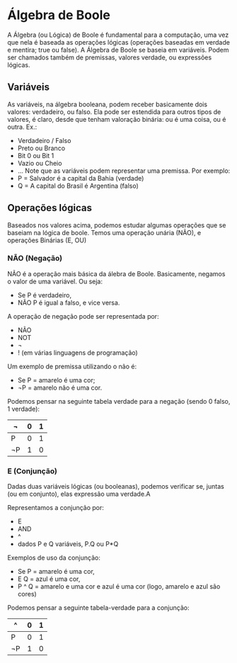 # Álgebra de Boole
A Álgebra (ou Lógica) de Boole é fundamental para a computação, uma vez que nela é baseada as operações lógicas (operações baseadas em verdade e mentira; true ou false).
A Álgebra de Boole se baseia em variáveis. Podem ser chamados também de premissas, valores verdade, ou expressões lógicas.

## Variáveis
As variáveis, na álgebra booleana, podem receber basicamente dois valores: verdadeiro, ou falso. Ela pode ser estendida para outros tipos de valores, é claro, desde que tenham valoração binária: ou é uma coisa, ou é outra.
Ex.:
- Verdadeiro / Falso
- Preto ou Branco
- Bit 0 ou Bit 1
- Vazio ou Cheio
- ...
Note que as variáveis podem representar uma premissa. Por exemplo:
- P = Salvador é a capital da Bahia (verdade)
- Q = A capital do Brasil é Argentina (falso) 

## Operações lógicas
Baseados nos valores acima, podemos estudar algumas operações que se baseiam na lógica de boole. Temos uma operação unária (NÃO), e operações Binárias (E, OU)

### NÃO (Negação)
NÃO é a operação mais básica da álebra de Boole. Basicamente, negamos o valor de uma variável. Ou seja:
- Se P é verdadeiro, 
- NÃO P é igual a falso,
e vice versa.

A operação de negação pode ser representada por:
- NÃO
- NOT
- ¬
- ! (em várias linguagens de programação)

Um exemplo de premissa utilizando o não é:
- Se P = amarelo é uma cor;
- ¬P = amarelo não é uma cor.

Podemos pensar na seguinte tabela verdade para a negação (sendo 0 falso, 1 verdade):

¬  | 0  | 1  
-- | -- | --
P  | 0  | 1 
¬P | 1  | 0

### E (Conjunção)
Dadas duas variáveis lógicas (ou booleanas), podemos verificar se, juntas (ou em conjunto), elas expressão uma verdade.A

Representamos a conjunção por:
- E
- AND
- ^
- dados P e Q variáveis, P.Q ou P*Q

Exemplos de uso da conjunção:
- Se P = amarelo é uma cor,
- E Q = azul é uma cor,
- P ^ Q = amarelo e uma cor e azul é uma cor (logo, amarelo e azul são cores)

Podemos pensar a seguinte tabela-verdade para a conjunção:

^  | 0  | 1  
-- | -- | --
P  | 0  | 1 
¬P | 1  | 0
